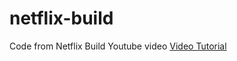 # netflix-build
Code from Netflix Build Youtube video
[Video Tutorial](https://youtu.be/jeInGdYj4-Q)
